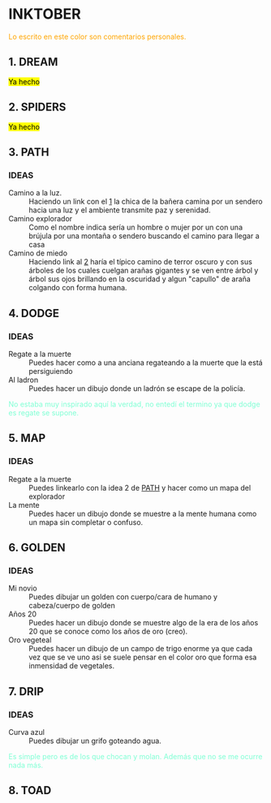 # INKTOBER

<span style="color:orange">Lo escrito en este color son comentarios personales.</span>

## 1. DREAM

<mark>Ya hecho</mark>

## 2. SPIDERS

<mark>Ya hecho</mark>

## 3. PATH

<h3 id="ideas-path">IDEAS</h3>

<dl>
    <dt>Camino a la luz.</dt>
        <dd>
            Haciendo un link con el <a href="#1-dream">1</a> la chica de la bañera camina por un sendero hacia una luz y el ambiente transmite paz y serenidad.
        </dd>
    <dt>Camino explorador</dt>
        <dd>
            Como el nombre indica sería un hombre o mujer por un con una brújula por una montaña o sendero buscando el camino para llegar a casa
        </dd>
    <dt>Camino de miedo</dt>
        <dd>
            Haciendo link al <a href="#2-spiders">2</a> haría el típico camino de terror oscuro y con sus árboles de los cuales cuelgan arañas gigantes y se ven entre árbol y árbol sus ojos brillando en la oscuridad y algun "capullo" de araña colgando con forma humana.
        </dd>
    <dt>
</dl>

## 4. DODGE

<h3 id="ideas-dodge">IDEAS </h3>

<dl>
    <dt>Regate a la muerte</dt>
        <dd>
            Puedes hacer como a una anciana regateando a la muerte que la está persiguiendo
        </dd>
    <dt>Al ladron</dt>
        <dd>
            Puedes hacer un dibujo donde un ladrón se escape de la policía.
        </dd>
</dl>

<font color='Aquamarine'>No estaba muy inspirado aquí la verdad, no entedí el termino ya que dodge es regate se supone.</font>

## 5. MAP

<h3 id="ideas-map">IDEAS </h3>

<dl>
    <dt>Regate a la muerte</dt>
        <dd>
            Puedes linkearlo con la idea 2 de <a href="#3-path">PATH</a> y hacer como un mapa del explorador
        </dd>
    <dt>La mente</dt>
        <dd>
            Puedes hacer un dibujo donde se muestre a la mente humana como un mapa sin completar o confuso.
        </dd>
</dl>

## 6. GOLDEN

<h3 id="ideas-golden">IDEAS </h3>

<dl>
    <dt>Mi novio</dt>
        <dd>
           Puedes dibujar un golden con cuerpo/cara de humano y cabeza/cuerpo de golden
        </dd>
    <dt>Años 20</dt>
        <dd>
            Puedes hacer un dibujo donde se muestre algo de la era de los años 20 que se conoce como los años de oro (creo).
        </dd>
    <dt>Oro vegeteal</dt>
        <dd>
            Puedes hacer un dibujo de un campo de trigo enorme ya que cada vez que se ve uno asi se suele pensar en el color oro que forma esa inmensidad de vegetales.
        </dd>
</dl>

## 7. DRIP

<h3 id="ideas-golden">IDEAS </h3>

<dl>
    <dt>Curva azul</dt>
        <dd>
           Puedes dibujar un grifo goteando agua.
        </dd>
</dl>
<font color='Aquamarine'>Es simple pero es de los que chocan y molan. Además que no se me ocurre nada más.</font>

## 8. TOAD
